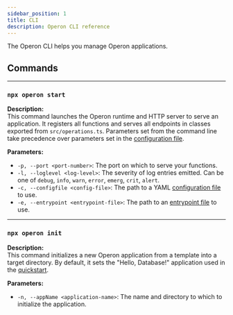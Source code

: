 ```yaml
---
sidebar_position: 1
title: CLI
description: Operon CLI reference
---
```


The Operon CLI helps you manage Operon applications.

## Commands

---

### `npx operon start`

**Description:**  
This command launches the Operon runtime and HTTP server to serve an application.
It registers all functions and serves all endpoints in classes exported from `src/operations.ts`.
Parameters set from the command line take precedence over parameters set in the [configuration file](./configuration).

**Parameters:**  
- `-p, --port <port-number>`: The port on which to serve your functions.
- `-l, --loglevel <log-level>`: The severity of log entries emitted. Can be one of `debug`, `info`, `warn`, `error`, `emerg`, `crit`, `alert`.
- `-c, --configfile <config-file>`: The path to a YAML [configuration file](./configuration) to use.
- `-e, --entrypoint <entrypoint-file>`: The path to an [entrypoint file](./configuration) to use.

---

### `npx operon init`

**Description:**  
This command initializes a new Operon application from a template into a target directory. By default, it sets the "Hello, Database!" application used in the [quickstart](../getting-started/quickstart).

**Parameters:**  
- `-n, --appName <application-name>`: The name and directory to which to initialize the application.
